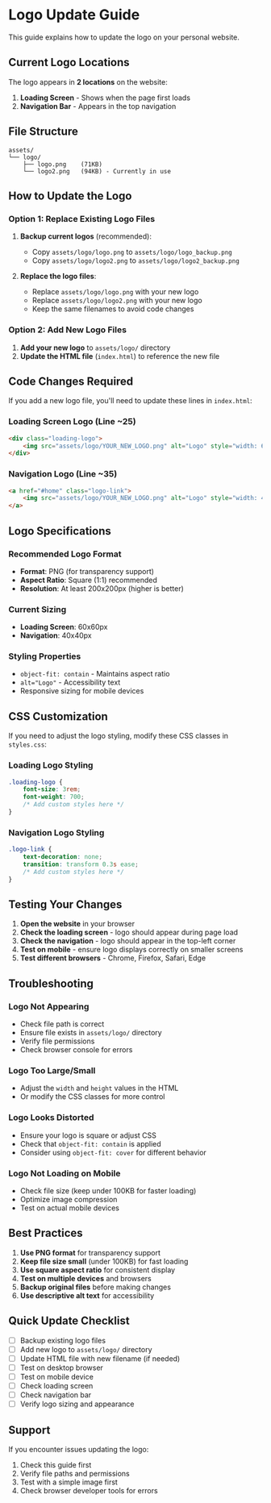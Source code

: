 # Logo Update Guide

This guide explains how to update the logo on your personal website.

## Current Logo Locations

The logo appears in **2 locations** on the website:

1. **Loading Screen** - Shows when the page first loads
2. **Navigation Bar** - Appears in the top navigation

## File Structure

```
assets/
└── logo/
    ├── logo.png    (71KB)
    └── logo2.png   (94KB) - Currently in use
```

## How to Update the Logo

### Option 1: Replace Existing Logo Files

1. **Backup current logos** (recommended):
   - Copy `assets/logo/logo.png` to `assets/logo/logo_backup.png`
   - Copy `assets/logo/logo2.png` to `assets/logo/logo2_backup.png`

2. **Replace the logo files**:
   - Replace `assets/logo/logo.png` with your new logo
   - Replace `assets/logo/logo2.png` with your new logo
   - Keep the same filenames to avoid code changes

### Option 2: Add New Logo Files

1. **Add your new logo** to `assets/logo/` directory
2. **Update the HTML file** (`index.html`) to reference the new file

## Code Changes Required

If you add a new logo file, you'll need to update these lines in `index.html`:

### Loading Screen Logo (Line ~25)
```html
<div class="loading-logo">
    <img src="assets/logo/YOUR_NEW_LOGO.png" alt="Logo" style="width: 60px; height: 60px; object-fit: contain;">
</div>
```

### Navigation Logo (Line ~35)
```html
<a href="#home" class="logo-link">
    <img src="assets/logo/YOUR_NEW_LOGO.png" alt="Logo" style="width: 40px; height: 40px; object-fit: contain;">
</a>
```

## Logo Specifications

### Recommended Logo Format
- **Format**: PNG (for transparency support)
- **Aspect Ratio**: Square (1:1) recommended
- **Resolution**: At least 200x200px (higher is better)

### Current Sizing
- **Loading Screen**: 60x60px
- **Navigation**: 40x40px

### Styling Properties
- `object-fit: contain` - Maintains aspect ratio
- `alt="Logo"` - Accessibility text
- Responsive sizing for mobile devices

## CSS Customization

If you need to adjust the logo styling, modify these CSS classes in `styles.css`:

### Loading Logo Styling
```css
.loading-logo {
    font-size: 3rem;
    font-weight: 700;
    /* Add custom styles here */
}
```

### Navigation Logo Styling
```css
.logo-link {
    text-decoration: none;
    transition: transform 0.3s ease;
    /* Add custom styles here */
}
```

## Testing Your Changes

1. **Open the website** in your browser
2. **Check the loading screen** - logo should appear during page load
3. **Check the navigation** - logo should appear in the top-left corner
4. **Test on mobile** - ensure logo displays correctly on smaller screens
5. **Test different browsers** - Chrome, Firefox, Safari, Edge

## Troubleshooting

### Logo Not Appearing
- Check file path is correct
- Ensure file exists in `assets/logo/` directory
- Verify file permissions
- Check browser console for errors

### Logo Too Large/Small
- Adjust the `width` and `height` values in the HTML
- Or modify the CSS classes for more control

### Logo Looks Distorted
- Ensure your logo is square or adjust CSS
- Check that `object-fit: contain` is applied
- Consider using `object-fit: cover` for different behavior

### Logo Not Loading on Mobile
- Check file size (keep under 100KB for faster loading)
- Optimize image compression
- Test on actual mobile devices

## Best Practices

1. **Use PNG format** for transparency support
2. **Keep file size small** (under 100KB) for fast loading
3. **Use square aspect ratio** for consistent display
4. **Test on multiple devices** and browsers
5. **Backup original files** before making changes
6. **Use descriptive alt text** for accessibility

## Quick Update Checklist

- [ ] Backup existing logo files
- [ ] Add new logo to `assets/logo/` directory
- [ ] Update HTML file with new filename (if needed)
- [ ] Test on desktop browser
- [ ] Test on mobile device
- [ ] Check loading screen
- [ ] Check navigation bar
- [ ] Verify logo sizing and appearance

## Support

If you encounter issues updating the logo:
1. Check this guide first
2. Verify file paths and permissions
3. Test with a simple image first
4. Check browser developer tools for errors 